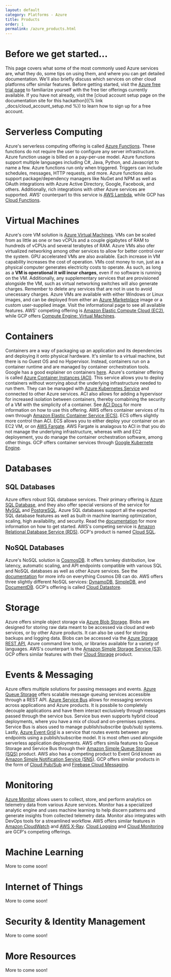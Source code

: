 ```yaml
---
layout: default
category: Platforms - Azure
title: Products
order: 1
permalink: /azure_products.html
---
```


# Before we get started...

This page covers what some of the most commonly used Azure services are, what they do, some tips on using them, and where you can get detailed documentation. We'll also briefly discuss which services on other cloud platforms offer similar features. Before getting started, visit the [Azure free trial page](https://azure.microsoft.com/en-us/free/)  to familiarize yourself with the free tier offerings currently available. If you have not already, visit the [cloud account setup page on the documentation site for this hackathon]({% link _docs/cloud_account_setup.md %}) to learn how to sign up for a free account.

# Serverless Computing
Azure's serverless computing offering is called [Azure Functions](https://docs.microsoft.com/en-us/azure/azure-functions/functions-overview). These functions do not require the user to configure any server infrastructure. Azure function usage is billed on a pay-per-use model. Azure functions support multiple languages including C#, Java, Python, and Javascript to name a few. Azure functions run only when triggered. Triggers can include schedules, messages, HTTP requests, and more. Azure functions also support package/dependency managers like NuGet and NPM as well as OAuth integrations with Azure Active Directory, Google, Facebook, and others. Additionally, rich integrations with other Azure services are supported. AWS' counterpart to this service is [AWS Lambda](https://aws.amazon.com/lambda/), while GCP has [Cloud Functions](https://cloud.google.com/functions). 

# Virtual Machines
Azure's core VM solution is [Azure Virtual Machines](https://azure.microsoft.com/en-us/services/virtual-machines/). VMs can be scaled from as little as one or two vCPUs and a couple gigabytes of RAM to hundreds of vCPUs and several terabytes of RAM. Azure VMs also ofer virtualized networking among other services to allow for better control over the system. GPU accelerated VMs are also available. Each increase in VM capability increases the cost of operation. VMs cost money to run, just as a physical computer generates electricity costs to operate. As such, as long as a **VM is operational it will incur charges**, even if no software is running on the VM. Additionally, any supplementary services that are provisioned alongside the VM, such as virtual networking switches will also generate charges. Remember to delete any services that are not in use to avoid unecessary charges. Azure VMs are available with either Windows or Linux images, and can be deployed from either an [Azure Marketplace](https://azuremarketplace.microsoft.com/en-us/marketplace/) image or a custom user-supplied image. Visit the informational page to see all available features. AWS' competing offering is [Amazon Elastic Compute Cloud (EC2)](https://aws.amazon.com/ec2/), while GCP offers [Compute Engine: Virtual Machines](https://cloud.google.com/compute/).

# Containers
Containers are a way of packaging up an application and its dependencies and deploying it onto physical hardware. It's similar to a virtual machine, but there is no Guest OS and no Hypervisor. Instead, containers run on a container runtime and are managed by container orchestration tools. Google has a good explainer on containers [here](https://cloud.google.com/compute/). Azure's container offering is called [Azure Container Instances (ACI)](https://azure.microsoft.com/en-us/services/container-instances/#overview). This service allows you to deploy containers without worrying about the underlying infrastructure needed to run them. They can be managed with [Azure Kubernetes Service](https://azure.microsoft.com/en-us/services/kubernetes-service/?&OCID=AID2000586_SEM_XoVDagAAAF2_uDSC:20200406212031:s&msclkid=b7624fa8c66214d108e711235b7eda00&ef_id=XoVDagAAAF2_uDSC:20200406212031:s) and connected to other Azure services. ACI also allows for adding a hypervisor for increased isolation between containers, thereby comabining the security of a VM with the simplicity of a container. See [ACI Docs](https://docs.microsoft.com/en-us/azure/container-instances/) for more information on how to use this offering. AWS offers container services of its own through [Amazon Elastic Container Service (ECS)](https://aws.amazon.com/ecs/). ECS offers slightly more control than ACI. ECS allows you to either deploy your container on an EC2 VM, or on [AWS Fargate](https://aws.amazon.com/fargate/). AWS Fargate is analagous to ACI in that you do not manage the underlying infrastructure, whereas with and EC2 deployement, you do manage the container orchestration software, among other things. GCP offers container services through [Google Kubernete Engine](https://cloud.google.com/kubernetes-engine).

# Databases
## SQL Databases
Azure offers robust SQL database services. Their primary offering is [Azure SQL Database](https://azure.microsoft.com/en-us/services/sql-database/), and they also offer special versions of the service for [MySQL](https://azure.microsoft.com/en-us/services/mysql/) and [PostgreSQL](https://azure.microsoft.com/en-us/services/postgresql/). Azure SQL databases support all the expected SQL database features as well as built-in machine learning optimization, scaling, high availability, and security. Read the [documentation](https://docs.microsoft.com/en-us/azure/sql-database/) for more information on how to get started. AWS's competing service is [Amazon Relational Database Service (RDS)](https://aws.amazon.com/rds/). GCP's product is named [Cloud SQL](https://cloud.google.com/sql/).
## NoSQL Databases
Azure's NoSQL solution is [CosmosDB](https://azure.microsoft.com/en-us/services/cosmos-db/#overview). It offers turnkey distribution, low latency, automatic scaling, and API endpoints compatible with various SQL and NoSQL databases as well as other Azure services. See the [documentation](https://azure.microsoft.com/en-us/services/cosmos-db/#documentation) for more info on everything Cosmos DB can do. AWS offers three slightly different NoSQL services: [DynamoDB](https://aws.amazon.com/dynamodb/), [SimpleDB](https://aws.amazon.com/simpledb/), and [DocumentDB](https://aws.amazon.com/documentdb/). GCP's offering is called [Cloud Datastore](https://cloud.google.com/datastore/).

# Storage
Azure offers simple object storage via [Azure Blob Storage](https://docs.microsoft.com/en-us/azure/storage/blobs/storage-blobs-introduction). Blobs are designed for storing raw data meant to be accessed via cloud and web services, or by other Azure products. It can also be used for storing backups and logging data. Blobs can be accessed via the [Azure Storage REST API](https://docs.microsoft.com/rest/api/storageservices/blob-service-rest-api), Azure command line tools, or libraries available for a variety of languages. AWS's counterpart is the [Amazon Simple Storage Service (S3)](https://aws.amazon.com/s3/). GCP offers similar features with their [Cloud Storage](https://cloud.google.com/storage) product.

# Events & Messaging
Azure offers multiple solutions for passing messages and events. [Azure Queue Storage](https://azure.microsoft.com/en-us/services/storage/queues/) offers scalable message queuing services accessible through a REST API. [Azure Service Bus](https://azure.microsoft.com/en-us/services/service-bus/) allows for messaging services across applications and Azure products. It is possbile to completely decouple applications and have them interact exclusively through messages passed through the service bus. Service bus even supports hybrid cloud deployments, where you have a mix of cloud and on-premises systems. Service Bus is alsos used to manage publish/subscribe (pub/sub) systems. Lastly, [Azure Event Grid](https://azure.microsoft.com/en-us/services/event-grid/) is a service that routes events between any endpoints using a publish/subscribe model. It is most often used alongside serverless application deployments. AWS offers simila features to Queue Storage and Service Bus through their [Amazon Simple Queue Storage (SQS)](https://aws.amazon.com/sqs/) product. AWS also has a competing product to Event Grid known as [Amazon Simple Notification Service (SNS)](https://aws.amazon.com/sns/?whats-new-cards.sort-by=item.additionalFields.postDateTime&whats-new-cards.sort-order=desc). GCP offers similar products in the form of [Cloud Pub/Sub](https://cloud.google.com/pubsub/) and [Firebase Cloud Messaging](https://firebase.google.com/docs/cloud-messaging/).

# Monitoring
[Azure Monitor](https://azure.microsoft.com/en-us/services/monitor/) allows users to collect, store, and perform analytics on telemetry data from various Azure services. Monitor has a specialized analytic engine and uses machine learning to help discern patterns and generate insights from collected telemetry data. Monitor also integrates with DevOps tools for a streamlined workflow. AWS offers similar features in [Amazon CloudWatch](https://aws.amazon.com/cloudwatch/) and [AWS X-Ray](https://aws.amazon.com/xray/). [Cloud Logging](https://cloud.google.com/logging) and [Cloud Monitoring](https://cloud.google.com/monitoring) are GCP's competing offerings. 

# Machine Learning
More to come soon!

# Internet of Things
More to come soon!

# Security & Identity Management
More to come soon!

# More Resources
More to come soon!